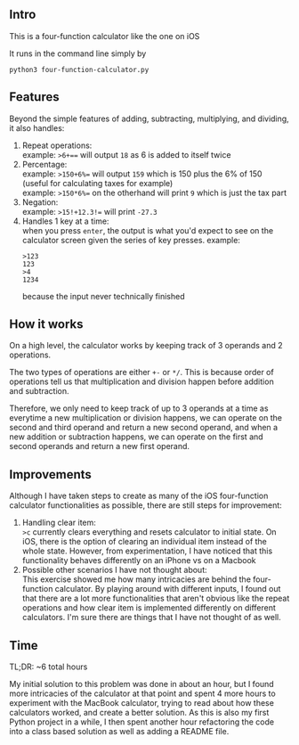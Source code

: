 ## Intro

This is a four-function calculator like the one on iOS

It runs in the command line simply by

`python3 four-function-calculator.py`

## Features

Beyond the simple features of adding, subtracting, multiplying, and dividing, it also handles:

1. Repeat operations:  
   example: `>6+==` will output `18` as 6 is added to itself
   twice
2. Percentage:  
   example: `>150+6%=` will output `159` which is 150 plus the 6% of 150 (useful for calculating taxes for example)  
   example: `>150*6%=` on the otherhand will print `9` which is just the tax part
3. Negation:  
   example: `>15!+12.3!=` will print `-27.3`
4. Handles 1 key at a time:  
   when you press `enter`, the output is what you'd expect to see on the calculator screen given the series of key presses.
   example:
   ```
   >123
   123
   >4
   1234
   ```
   because the input never technically finished

## How it works

On a high level, the calculator works by keeping track of 3 operands and 2 operations.

The two types of operations are either `+-` or `*/`. This is because order of operations tell us that multiplication and division happen before addition and subtraction.

Therefore, we only need to keep track of up to 3 operands at a time as everytime a new multiplication or division happens, we can operate on the second and third operand and return a new second operand, and when a new addition or subtraction happens, we can operate on the first and second operands and return a new first operand.

## Improvements

Although I have taken steps to create as many of the iOS four-function calculator functionalities as possible, there are still steps for improvement:

1. Handling clear item:  
   `>c` currently clears everything and resets calculator to initial state. On iOS, there is the option of clearing an individual item instead of the whole state. However, from experimentation, I have noticed that this functionality behaves differently on an iPhone vs on a Macbook
2. Possible other scenarios I have not thought about:  
   This exercise showed me how many intricacies are behind the four-function calculator. By playing around with different inputs, I found out that there are a lot more functionalities that aren't obvious like the repeat operations and how clear item is implemented differently on different calculators. I'm sure there are things that I have not thought of as well.

## Time

TL;DR: ~6 total hours

My initial solution to this problem was done in about an hour, but I found more intricacies of the calculator at that point and spent 4 more hours to experiment with the MacBook calculator, trying to read about how these calculators worked, and create a better solution. As this is also my first Python project in a while, I then spent another hour refactoring the code into a class based solution as well as adding a README file.
